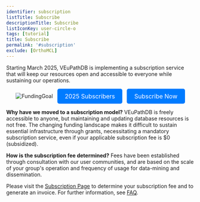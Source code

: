 ```yaml
---
identifier: subscription
listTitle: Subscribe
descriptionTitle: Subscribe
listIconKey: user-circle-o
tags: [tutorial]
title: Subscribe
permalink: '#subscription'
exclude: [OrthoMCL]
---
```

<style>
p.indent {
    margin-left: 3em;
}

.survey-link {
    display: flex;            /* use flex for alignment */
    flex-wrap: wrap;          /* allow buttons to wrap on small screens */
    justify-content: center;  /* center buttons horizontally */
    gap: 10px;                /* spacing between buttons */
    margin-top: 5px;
}

.survey-link a {
    background-color: #007BFF;
    color: white;
    padding: 10px 20px;
    text-decoration: none;
    border-radius: 5px;
    font-size: 16px;
    display: inline-block;    /* ensure padding works correctly */
}

/* Optional: slightly smaller buttons on very small screens */
@media (max-width: 480px) {
    .survey-link a {
        padding: 8px 16px;
        font-size: 14px;
    }
}
</style>



Starting March 2025, VEuPathDB is implementing a subscription service that will keep our resources open and accessible to everyone while sustaining our operations.

<div class="survey-link" style="display: flex; align-items: center; gap: 12px;">
  <img src="{{ "/assets/images/resources_tools/thermometer.png" | absolute_url }}" alt="FundingGoal"/>
  <a href="/a/app/static-content/subscribers.html" target="_blank">2025 Subscribers</a>
  <a href="/a/app/static-content/subscriptions.html" target="_blank">Subscribe Now</a>
</div>


<b>Why have we moved to a subscription model?</b> VEuPathDB is freely accessible to anyone, but maintaining and updating database resources is not free. The changing funding landscape makes it difficult to sustain essential infrastructure through grants, necessitating a mandatory subscription service, even if your applicable subscription fee is $0 (subsidized).

<b>How is the subscription fee determined?</b> Fees have been established through consultation with our user communities, and are based on the scale of your group's operation and frequency of usage for data-mining and dissemination.

Please visit the <a href="/a/app/static-content/subscriptions.html">Subscription Page</a> to determine your subscription fee and to generate an invoice.  For further information, see <a href="/a/app/static-content/faq.html">FAQ</a>.

<!-- Your support is invaluable for keeping the VEuPathDB resources alive. Please <a href="https://qa.plasmodb.org/plasmo.b69/app/static-content/why-subscribe.html">visit this page</a> to learn more about how VEuPathDB contributes to the biomedical community and why your support is crucial! -->



   

